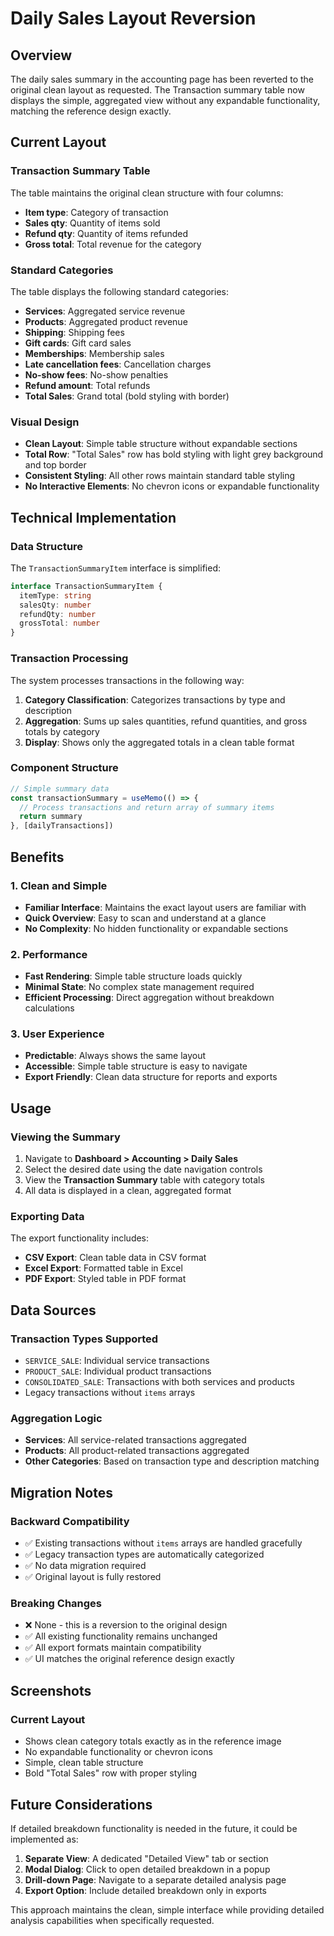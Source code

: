 # Daily Sales Layout Reversion

## Overview
The daily sales summary in the accounting page has been reverted to the original clean layout as requested. The Transaction summary table now displays the simple, aggregated view without any expandable functionality, matching the reference design exactly.

## Current Layout

### Transaction Summary Table
The table maintains the original clean structure with four columns:
- **Item type**: Category of transaction
- **Sales qty**: Quantity of items sold
- **Refund qty**: Quantity of items refunded  
- **Gross total**: Total revenue for the category

### Standard Categories
The table displays the following standard categories:
- **Services**: Aggregated service revenue
- **Products**: Aggregated product revenue
- **Shipping**: Shipping fees
- **Gift cards**: Gift card sales
- **Memberships**: Membership sales
- **Late cancellation fees**: Cancellation charges
- **No-show fees**: No-show penalties
- **Refund amount**: Total refunds
- **Total Sales**: Grand total (bold styling with border)

### Visual Design
- **Clean Layout**: Simple table structure without expandable sections
- **Total Row**: "Total Sales" row has bold styling with light grey background and top border
- **Consistent Styling**: All other rows maintain standard table styling
- **No Interactive Elements**: No chevron icons or expandable functionality

## Technical Implementation

### Data Structure
The `TransactionSummaryItem` interface is simplified:
```typescript
interface TransactionSummaryItem {
  itemType: string
  salesQty: number
  refundQty: number
  grossTotal: number
}
```

### Transaction Processing
The system processes transactions in the following way:

1. **Category Classification**: Categorizes transactions by type and description
2. **Aggregation**: Sums up sales quantities, refund quantities, and gross totals by category
3. **Display**: Shows only the aggregated totals in a clean table format

### Component Structure
```typescript
// Simple summary data
const transactionSummary = useMemo(() => {
  // Process transactions and return array of summary items
  return summary
}, [dailyTransactions])
```

## Benefits

### 1. Clean and Simple
- **Familiar Interface**: Maintains the exact layout users are familiar with
- **Quick Overview**: Easy to scan and understand at a glance
- **No Complexity**: No hidden functionality or expandable sections

### 2. Performance
- **Fast Rendering**: Simple table structure loads quickly
- **Minimal State**: No complex state management required
- **Efficient Processing**: Direct aggregation without breakdown calculations

### 3. User Experience
- **Predictable**: Always shows the same layout
- **Accessible**: Simple table structure is easy to navigate
- **Export Friendly**: Clean data structure for reports and exports

## Usage

### Viewing the Summary
1. Navigate to **Dashboard > Accounting > Daily Sales**
2. Select the desired date using the date navigation controls
3. View the **Transaction Summary** table with category totals
4. All data is displayed in a clean, aggregated format

### Exporting Data
The export functionality includes:
- **CSV Export**: Clean table data in CSV format
- **Excel Export**: Formatted table in Excel
- **PDF Export**: Styled table in PDF format

## Data Sources

### Transaction Types Supported
- `SERVICE_SALE`: Individual service transactions
- `PRODUCT_SALE`: Individual product transactions  
- `CONSOLIDATED_SALE`: Transactions with both services and products
- Legacy transactions without `items` arrays

### Aggregation Logic
- **Services**: All service-related transactions aggregated
- **Products**: All product-related transactions aggregated
- **Other Categories**: Based on transaction type and description matching

## Migration Notes

### Backward Compatibility
- ✅ Existing transactions without `items` arrays are handled gracefully
- ✅ Legacy transaction types are automatically categorized
- ✅ No data migration required
- ✅ Original layout is fully restored

### Breaking Changes
- ❌ None - this is a reversion to the original design
- ✅ All existing functionality remains unchanged
- ✅ All export formats maintain compatibility
- ✅ UI matches the original reference design exactly

## Screenshots

### Current Layout
- Shows clean category totals exactly as in the reference image
- No expandable functionality or chevron icons
- Simple, clean table structure
- Bold "Total Sales" row with proper styling

## Future Considerations

If detailed breakdown functionality is needed in the future, it could be implemented as:
1. **Separate View**: A dedicated "Detailed View" tab or section
2. **Modal Dialog**: Click to open detailed breakdown in a popup
3. **Drill-down Page**: Navigate to a separate detailed analysis page
4. **Export Option**: Include detailed breakdown only in exports

This approach maintains the clean, simple interface while providing detailed analysis capabilities when specifically requested. 